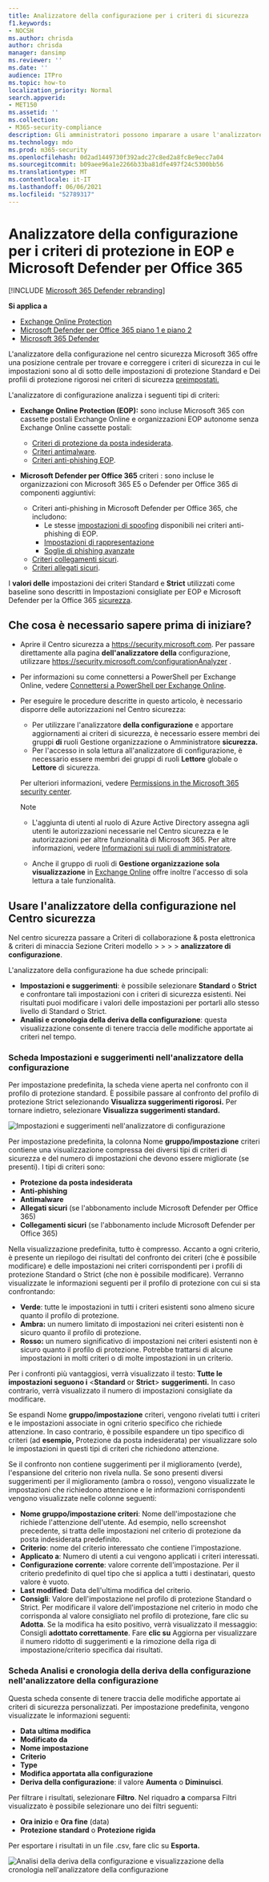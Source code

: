 ```yaml
---
title: Analizzatore della configurazione per i criteri di sicurezza
f1.keywords:
- NOCSH
ms.author: chrisda
author: chrisda
manager: dansimp
ms.reviewer: ''
ms.date: ''
audience: ITPro
ms.topic: how-to
localization_priority: Normal
search.appverid:
- MET150
ms.assetid: ''
ms.collection:
- M365-security-compliance
description: Gli amministratori possono imparare a usare l'analizzatore di configurazione per trovare e correggere i criteri di sicurezza che si trovano al di sotto dei criteri di protezione standard e rigidi criteri di sicurezza predefiniti di protezione.
ms.technology: mdo
ms.prod: m365-security
ms.openlocfilehash: 0d2ad1449730f392adc27c8ed2a8fc8e9ecc7a04
ms.sourcegitcommit: b09aee96a1e2266b33ba81dfe497f24c5300bb56
ms.translationtype: MT
ms.contentlocale: it-IT
ms.lasthandoff: 06/06/2021
ms.locfileid: "52789317"
---
```

# <a name="configuration-analyzer-for-protection-policies-in-eop-and-microsoft-defender-for-office-365"></a>Analizzatore della configurazione per i criteri di protezione in EOP e Microsoft Defender per Office 365

[!INCLUDE [Microsoft 365 Defender rebranding](../includes/microsoft-defender-for-office.md)]

**Si applica a**
- [Exchange Online Protection](exchange-online-protection-overview.md)
- [Microsoft Defender per Office 365 piano 1 e piano 2](defender-for-office-365.md)
- [Microsoft 365 Defender](../defender/microsoft-365-defender.md)

L'analizzatore della configurazione nel centro sicurezza Microsoft 365 offre una posizione centrale per trovare e correggere i criteri di sicurezza in cui le impostazioni sono al di sotto delle impostazioni di protezione Standard e Dei profili di protezione rigorosi nei criteri di sicurezza [preimpostati.](preset-security-policies.md)

L'analizzatore di configurazione analizza i seguenti tipi di criteri:

- **Exchange Online Protection (EOP):** sono incluse Microsoft 365 con cassette postali Exchange Online e organizzazioni EOP autonome senza Exchange Online cassette postali:

  - [Criteri di protezione da posta indesiderata](configure-your-spam-filter-policies.md).
  - [Criteri antimalware](configure-anti-malware-policies.md).
  - [Criteri anti-phishing EOP](set-up-anti-phishing-policies.md#spoof-settings).

- **Microsoft Defender per Office 365** criteri : sono incluse le organizzazioni con Microsoft 365 E5 o Defender per Office 365 di componenti aggiuntivi:

  - Criteri anti-phishing in Microsoft Defender per Office 365, che includono:
    - Le stesse [impostazioni di spoofing](set-up-anti-phishing-policies.md#spoof-settings) disponibili nei criteri anti-phishing di EOP.
    - [Impostazioni di rappresentazione](set-up-anti-phishing-policies.md#impersonation-settings-in-anti-phishing-policies-in-microsoft-defender-for-office-365)
    - [Soglie di phishing avanzate](set-up-anti-phishing-policies.md#advanced-phishing-thresholds-in-anti-phishing-policies-in-microsoft-defender-for-office-365)
  - [Criteri collegamenti sicuri](set-up-safe-links-policies.md).
  - [Criteri allegati sicuri](set-up-safe-attachments-policies.md).

I **valori delle** impostazioni dei criteri Standard e **Strict** utilizzati come baseline sono descritti in Impostazioni consigliate per EOP e Microsoft Defender per la Office 365 [sicurezza](recommended-settings-for-eop-and-office365.md).

## <a name="what-do-you-need-to-know-before-you-begin"></a>Che cosa è necessario sapere prima di iniziare?

- Aprire il Centro sicurezza a <https://security.microsoft.com>. Per passare direttamente alla pagina **dell'analizzatore della** configurazione, utilizzare <https://security.microsoft.com/configurationAnalyzer> .

- Per informazioni su come connettersi a PowerShell per Exchange Online, vedere [Connettersi a PowerShell per Exchange Online](/powershell/exchange/connect-to-exchange-online-powershell).

- Per eseguire le procedure descritte in questo articolo, è necessario disporre delle autorizzazioni nel Centro sicurezza:
  - Per utilizzare l'analizzatore **della configurazione** e apportare aggiornamenti ai criteri di sicurezza, è necessario essere membri dei gruppi **di** ruoli Gestione organizzazione o Amministratore **sicurezza.**
  - Per l'accesso in sola lettura all'analizzatore di configurazione, è necessario essere membri dei gruppi di ruoli **Lettore** globale o **Lettore** di sicurezza.

  Per ulteriori informazioni, vedere [Permissions in the Microsoft 365 security center](permissions-microsoft-365-security-center.md).

  > [!NOTE]
  >  
  > - L'aggiunta di utenti al ruolo di Azure Active Directory assegna agli  utenti le autorizzazioni necessarie nel Centro sicurezza e le autorizzazioni per altre funzionalità di Microsoft 365. Per altre informazioni, vedere [Informazioni sui ruoli di amministratore](../../admin/add-users/about-admin-roles.md).
  >
  > - Anche il gruppo di ruoli di **Gestione organizzazione sola visualizzazione** in [Exchange Online](/Exchange/permissions-exo/permissions-exo#role-groups) offre inoltre l'accesso di sola lettura a tale funzionalità.

## <a name="use-the-configuration-analyzer-in-the-security-center"></a>Usare l'analizzatore della configurazione nel Centro sicurezza

Nel centro sicurezza passare  a Criteri di collaborazione & posta elettronica & criteri di minaccia Sezione Criteri modello \>  \>  \>  \> **analizzatore di configurazione**.

L'analizzatore della configurazione ha due schede principali:

- **Impostazioni e suggerimenti**: è possibile selezionare **Standard** o **Strict** e confrontare tali impostazioni con i criteri di sicurezza esistenti. Nei risultati puoi modificare i valori delle impostazioni per portarli allo stesso livello di Standard o Strict.
- **Analisi e cronologia della deriva della configurazione**: questa visualizzazione consente di tenere traccia delle modifiche apportate ai criteri nel tempo.

### <a name="setting-and-recommendations-tab-in-the-configuration-analyzer"></a>Scheda Impostazioni e suggerimenti nell'analizzatore della configurazione

Per impostazione predefinita, la scheda viene aperta nel confronto con il profilo di protezione standard. È possibile passare al confronto del profilo di protezione Strict selezionando **Visualizza suggerimenti rigorosi.** Per tornare indietro, selezionare **Visualizza suggerimenti standard.**

![Impostazioni e suggerimenti nell'analizzatore di configurazione](../../media/configuration-analyzer-settings-and-recommendations-view.png)

Per impostazione predefinita, la colonna Nome **gruppo/impostazione** criteri contiene una visualizzazione compressa dei diversi tipi di criteri di sicurezza e del numero di impostazioni che devono essere migliorate (se presenti). I tipi di criteri sono:

- **Protezione da posta indesiderata**
- **Anti-phishing**
- **Antimalware**
- **Allegati sicuri** (se l'abbonamento include Microsoft Defender per Office 365)
- **Collegamenti sicuri** (se l'abbonamento include Microsoft Defender per Office 365)

Nella visualizzazione predefinita, tutto è compresso. Accanto a ogni criterio, è presente un riepilogo dei risultati del confronto dei criteri (che è possibile modificare) e delle impostazioni nei criteri corrispondenti per i profili di protezione Standard o Strict (che non è possibile modificare). Verranno visualizzate le informazioni seguenti per il profilo di protezione con cui si sta confrontando:

- **Verde**: tutte le impostazioni in tutti i criteri esistenti sono almeno sicure quanto il profilo di protezione.
- **Ambra:** un numero limitato di impostazioni nei criteri esistenti non è sicuro quanto il profilo di protezione.
- **Rosso:** un numero significativo di impostazioni nei criteri esistenti non è sicuro quanto il profilo di protezione. Potrebbe trattarsi di alcune impostazioni in molti criteri o di molte impostazioni in un criterio.

Per i confronti più vantaggiosi, verrà visualizzato il testo: **Tutte le impostazioni seguono i** \<**Standard** or **Strict**\> **suggerimenti.** In caso contrario, verrà visualizzato il numero di impostazioni consigliate da modificare.

Se espandi Nome **gruppo/impostazione** criteri, vengono rivelati tutti i criteri e le impostazioni associate in ogni criterio specifico che richiede attenzione. In caso contrario, è possibile espandere un tipo specifico di criteri (ad **esempio,** Protezione da posta indesiderata) per visualizzare solo le impostazioni in questi tipi di criteri che richiedono attenzione.

Se il confronto non contiene suggerimenti per il miglioramento (verde), l'espansione del criterio non rivela nulla. Se sono presenti diversi suggerimenti per il miglioramento (ambra o rosso), vengono visualizzate le impostazioni che richiedono attenzione e le informazioni corrispondenti vengono visualizzate nelle colonne seguenti:

- **Nome gruppo/impostazione criteri**: Nome dell'impostazione che richiede l'attenzione dell'utente. Ad esempio, nello screenshot precedente, si tratta delle impostazioni nel criterio di protezione da posta indesiderata predefinito.
- **Criterio**: nome del criterio interessato che contiene l'impostazione.
- **Applicato a**: Numero di utenti a cui vengono applicati i criteri interessati.
- **Configurazione corrente**: valore corrente dell'impostazione. Per il criterio predefinito di quel tipo che si applica a tutti i destinatari, questo valore è vuoto.
- **Last modified**: Data dell'ultima modifica del criterio.
- **Consigli**: Valore dell'impostazione nel profilo di protezione Standard o Strict. Per modificare il valore dell'impostazione nel criterio in modo che corrisponda al valore consigliato nel profilo di protezione, fare clic su **Adotta**. Se la modifica ha esito positivo, verrà visualizzato il messaggio: Consigli **adottato correttamente**. Fare **clic su** Aggiorna per visualizzare il numero ridotto di suggerimenti e la rimozione della riga di impostazione/criterio specifica dai risultati.

### <a name="configuration-drift-analysis-and-history-tab-in-the-configuration-analyzer"></a>Scheda Analisi e cronologia della deriva della configurazione nell'analizzatore della configurazione

Questa scheda consente di tenere traccia delle modifiche apportate ai criteri di sicurezza personalizzati. Per impostazione predefinita, vengono visualizzate le informazioni seguenti:

- **Data ultima modifica**
- **Modificato da**
- **Nome impostazione**
- **Criterio**
- **Type**
- **Modifica apportata alla configurazione**
- **Deriva della configurazione**: il valore **Aumenta** o **Diminuisci**.

Per filtrare i risultati, selezionare **Filtro**. Nel riquadro **a** comparsa Filtri visualizzato è possibile selezionare uno dei filtri seguenti:

- **Ora inizio** e **Ora fine** (data)
- **Protezione standard** o **Protezione rigida**

Per esportare i risultati in un file .csv, fare clic su **Esporta.**

![Analisi della deriva della configurazione e visualizzazione della cronologia nell'analizzatore della configurazione](../../media/configuration-analyzer-configuration-drift-analysis-view.png)
